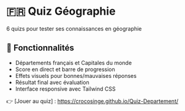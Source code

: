 # 🇫🇷 Quiz Géographie

6 quizs pour tester ses connaissances en géographie

## 🧠 Fonctionnalités

- Départements français et Capitales du monde
- Score en direct et barre de progression
- Effets visuels pour bonnes/mauvaises réponses
- Résultat final avec évaluation
- Interface responsive avec Tailwind CSS

👉 [Jouer au quiz] : https://crocosinge.github.io/Quiz-Departement/
